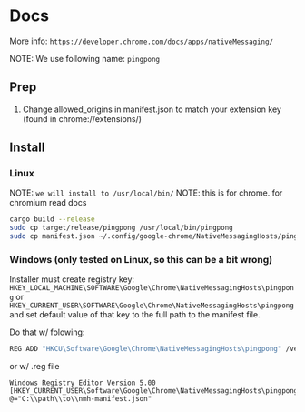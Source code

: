 # Docs

More info: `https://developer.chrome.com/docs/apps/nativeMessaging/`

NOTE: We use following name: `pingpong`

## Prep

1. Change allowed_origins in manifest.json to match your extension key (found in chrome://extensions/)

## Install

### Linux

NOTE: `we will install to /usr/local/bin/`
NOTE: this is for chrome. for chromium read docs

```bash
cargo build --release
sudo cp target/release/pingpong /usr/local/bin/pingpong
sudo cp manifest.json ~/.config/google-chrome/NativeMessagingHosts/pingpong.json
```

### Windows (only tested on Linux, so this can be a bit wrong)

Installer must create registry key:
`HKEY_LOCAL_MACHINE\SOFTWARE\Google\Chrome\NativeMessagingHosts\pingpong`
or 
`HKEY_CURRENT_USER\SOFTWARE\Google\Chrome\NativeMessagingHosts\pingpong`
and set default value of that key to the full path to the manifest file.

Do that w/ folowing:

```bash
REG ADD "HKCU\Software\Google\Chrome\NativeMessagingHosts\pingpong" /ve /t REG_SZ /d "C:\path\to\nmh-manifest.json" /f
```

or w/ .reg file

```reg
Windows Registry Editor Version 5.00
[HKEY_CURRENT_USER\Software\Google\Chrome\NativeMessagingHosts\pingpong]
@="C:\\path\\to\\nmh-manifest.json"
```
